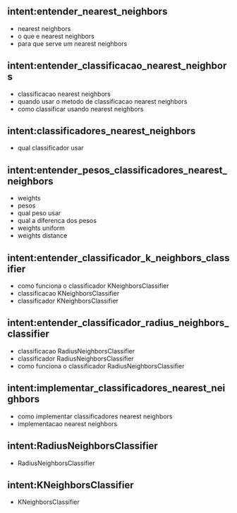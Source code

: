 ## intent:entender_nearest_neighbors
- nearest neighbors
- o que e nearest neighbors
- para que serve um nearest neighbors


## intent:entender_classificacao_nearest_neighbors
- classificacao nearest neighbors
- quando usar o metodo de classificacao nearest neighbors
- como classificar usando nearest neighbors

## intent:classificadores_nearest_neighbors
- qual classificador usar

## intent:entender_pesos_classificadores_nearest_neighbors
- weights
- pesos
- qual peso usar
- qual a diferenca dos pesos
- weights uniform
- weights distance

## intent:entender_classificador_k_neighbors_classifier
- como funciona o classificador KNeighborsClassifier
- classificacao KNeighborsClassifier
- classificador KNeighborsClassifier

## intent:entender_classificador_radius_neighbors_classifier
- classificacao RadiusNeighborsClassifier
- classificador RadiusNeighborsClassifier
- como funciona o classificador RadiusNeighborsClassifier

## intent:implementar_classificadores_nearest_neighbors
- como implementar classificadores nearest neighbors
- implementacao nearest neighbors

## intent:RadiusNeighborsClassifier
- RadiusNeighborsClassifier

## intent:KNeighborsClassifier
- KNeighborsClassifier